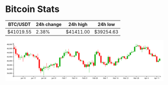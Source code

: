 # Bitcoin Stats

BTC/USDT|24h change|24h high|24h low|
|---|---|---|---|
|$41019.55|2.38%|$41411.00|$39254.63|

<img src="./chart.svg">
